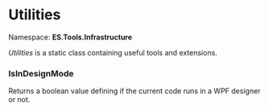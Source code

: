 # Utilities
Namespace: **ES.Tools.Infrastructure**

*Utilities* is a static class containing useful tools and extensions.

### IsInDesignMode

Returns a boolean value defining if the current code runs in a WPF designer or not.